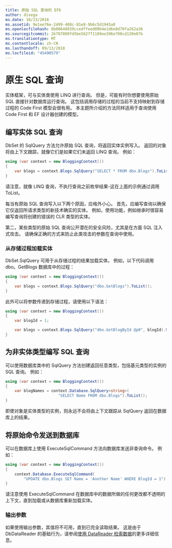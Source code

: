 ```yaml
---
title: 原始 SQL 查询的 EF6
author: divega
ms.date: 10/23/2016
ms.assetid: 9e1ee76e-2499-408c-81e8-9b6c5d1945a0
ms.openlocfilehash: 6b00648939ccedffeed09b4e1d6e8d70fa262a36
ms.sourcegitcommit: 2b787009fd5be5627f1189ee396e708cd130e07b
ms.translationtype: MT
ms.contentlocale: zh-CN
ms.lasthandoff: 09/13/2018
ms.locfileid: "45490579"
---
```

# <a name="raw-sql-queries"></a>原生 SQL 查询
实体框架，可与实体类使用 LINQ 进行查询。 但是，可能有时你想要使用原始 SQL 直接针对数据库运行查询。 这包括调用存储的过程的当前不支持映射到存储过程的 Code First 模型会很有用。 本主题所介绍的方法同样适用于查询使用 Code First 和 EF 设计器创建的模型。  

## <a name="writing-sql-queries-for-entities"></a>编写实体 SQL 查询  

DbSet 的 SqlQuery 方法允许原始 SQL 查询，将返回实体实例写入。 返回的对象将由上下文跟踪，就像它们是如果它们未返回 LINQ 查询。 例如：  

``` csharp  
using (var context = new BloggingContext())
{
    var blogs = context.Blogs.SqlQuery("SELECT * FROM dbo.Blogs").ToList();
}
```  

请注意，就像 LINQ 查询，不执行查询之前枚举结果-这在上面的示例通过调用 ToList。  

每当有原始 SQL 查询写入以下两个原因，应格外小心。 首先，应编写查询以确保它仅返回所请求类型的新技术确实的实体。 例如，使用功能，例如继承时很容易编写查询将创建的错误的 CLR 类型的实体。  

第二，某些类型的原始 SQL 查询公开潜在的安全风险，尤其是在方面 SQL 注入式攻击。 请确保正确的方式来防止此类攻击的参数在查询中使用。  

### <a name="loading-entities-from-stored-procedures"></a>从存储过程加载实体  

DbSet.SqlQuery 可用于从存储过程的结果加载实体。 例如，以下代码调用 dbo。GetBlogs 数据库中的过程：  

``` csharp
using (var context = new BloggingContext())
{
    var blogs = context.Blogs.SqlQuery("dbo.GetBlogs").ToList();
}
```  

此外可以将参数传递到存储过程，请使用以下语法：  

``` csharp
using (var context = new BloggingContext())
{
    var blogId = 1;

    var blogs = context.Blogs.SqlQuery("dbo.GetBlogById @p0", blogId).Single();
}
```  

## <a name="writing-sql-queries-for-non-entity-types"></a>为非实体类型编写 SQL 查询  

可以使用数据库类中的 SqlQuery 方法创建返回任意类型，包括基元类型的实例的 SQL 查询。 例如：  

``` csharp
using (var context = new BloggingContext())
{
    var blogNames = context.Database.SqlQuery<string>(
                       "SELECT Name FROM dbo.Blogs").ToList();
}
```  

即使对象是实体类型的实例，则永远不会将由上下文跟踪从 SqlQuery 返回在数据库上的结果。  

## <a name="sending-raw-commands-to-the-database"></a>将原始命令发送到数据库  

可以在数据库上使用 ExecuteSqlCommand 方法向数据库发送非查询命令。 例如：  

``` csharp
using (var context = new BloggingContext())
{
    context.Database.ExecuteSqlCommand(
        "UPDATE dbo.Blogs SET Name = 'Another Name' WHERE BlogId = 1");
}
```  

请注意使用 ExecuteSqlCommand 在数据库中的数据所做的任何更改都不透明的上下文，直到加载或从数据库重新加载实体。  

### <a name="output-parameters"></a>输出参数  

如果使用输出参数，其值将不可用，直到已完全读取结果。 这是由于 DbDataReader 的基础行为，请参阅[使用 DataReader 检索数据](http://go.microsoft.com/fwlink/?LinkID=398589)的更多详细信息。  
